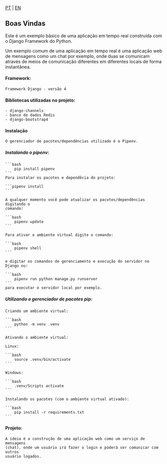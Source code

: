 [PT](https://github.com/uadson/django-realtime-project/blob/main/README.md) | [EN](https://github.com/uadson/django-realtime-project/blob/main/README_EN.md)

## Boas Vindas

Este é um exemplo básico de uma aplicação em tempo real construída com o Django
Framework do Python.

Um exemplo comum de uma aplicação em tempo real é uma aplicação web de mensagens
como um chat por exemplo, onde duas se comunicam através de meios de comunicação
diferentes em diferentes locais de forma instantânea.

#### Framework:

    Framework Django - versão 4

#### Bibliotecas utilizadas no projeto:

    - django-channels
    - banco de dados Redis
    - django-bootstrap4


#### Instalação

    O gerenciador de pacotes/dependências utilizado é o Pipenv.

##### Instalando o pipenv:

    ```bash
        pip install pipenv
    ```
    Para instalar os pacotes e dependêcia do projeto:
    
    ```pipenv install
    ```

    A qualquer momento você pode atualizar os pacotes/dependências digitando o 
    comando:

    ```bash
        pipenv update
    ```

    Para ativar o ambiente virtual digite o comando:

    ```bash
        pipenv shell
    ```

    e digitar os comandos de gerenciamento e execução do servidor no Django ou:

    ```bash
        pipenv run python manage.py runserver
    ```
    para executar o servidor local por exemplo.

##### Utilizando o gerenciador de pacotes pip:

    Criando um ambiente virtual:
    
    ```bash
        python -m venv .venv
    ```

    Ativando o ambiente virtual:

    Linux:

    ```bash
        source .venv/bin/activate
    ```

    Windows:

    ```bash
        .venv/Scripts activate
    ```

    Instalando os pacotes (com o ambiente virtual ativado):

    ```bash
        pip install -r requirements.txt
    ```

#### Projeto:

    A ideia é a construção de uma aplicação web como um serviço de mensagens
    (chat), onde um usuário irá fazer o login e poderá ser comunicar com outros
    usuário logados.